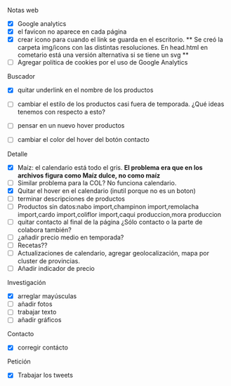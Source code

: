 
Notas web
- [x] Google analytics
- [x] el favicon no aparece en cada página
- [x] crear icono para cuando el link se guarda en el escritorio. ** Se creó la carpeta img/icons con las distintas resoluciones. En head.html en cometario está una versión alternativa si se tiene un svg **
- [ ] Agregar política de cookies por el uso de Google Analytics

Buscador
- [x] quitar underlink en el nombre de los productos
- [ ] cambiar el estilo de los productos casi fuera de temporada. ¿Qué ideas tenemos con respecto a esto?
- [ ] pensar en un nuevo hover productos
- [ ] cambiar el color del hover del botón contacto


Detalle
- [x] Maíz: el calendario está todo el gris. **El problema era que en los archivos figura como Maíz dulce, no como maíz**
- [ ] Similar problema para la COL? No funciona calendario.
- [x] Quitar el hover en el calendario (inutil porque no es un boton)
- [ ] terminar descripciones de productos
- [ ] Productos sin datos:nabo import,champinon import,remolacha import,cardo import,coliflor import,caqui produccion,mora produccion
- [ ] quitar contacto al final de la página
¿Sólo contacto o la parte de colabora también?
- [ ] ¿añadir precio medio en temporada?
- [ ] Recetas??
- [ ] Actualizaciones de calendario, agregar geolocalización, mapa por cluster de provincias.
- [ ] Añadir indicador de precio

Investigación
- [x] arreglar mayúsculas
- [ ] añadir fotos
- [ ] trabajar texto
- [ ] añadir gráficos

Contacto
- [x] corregir contácto

Petición
- [x] Trabajar los tweets
